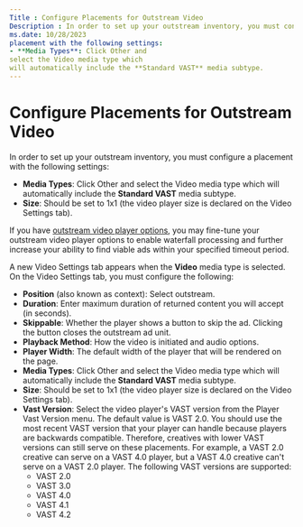 ```yaml
---
Title : Configure Placements for Outstream Video
Description : In order to set up your outstream inventory, you must configure a
ms.date: 10/28/2023
placement with the following settings:
- **Media Types**: Click Other and
select the Video media type which
will automatically include the **Standard VAST** media subtype.
---
```



# Configure Placements for Outstream Video





In order to set up your outstream inventory, you must configure a
placement with the following settings:

- **Media Types**: Click Other and
  select the Video media type which
  will automatically include the **Standard VAST** media subtype.
- **Size**: Should be set to 1x1 (the video player size is declared on
  the Video Settings tab).



If you have
<a href="outstream-video-player-options.md" class="xref">outstream
video player options</a>, you may fine-tune your outstream video player
options to enable waterfall processing and further increase your ability
to find viable ads within your specified timeout period.



A new Video Settings tab appears when
the **Video** media type is selected. On the
Video Settings tab, you must configure
the following:

- **Position** (also known as context): Select
  outstream.
- **Duration**: Enter maximum duration of returned content you will
  accept (in seconds).
- **Skippable**: Whether the player shows a button to skip the ad.
  Clicking the button closes the outstream ad unit.
- **Playback Method**: How the video is initiated and audio options.
- **Player Width**: The default width of the player that will be
  rendered on the page.
- **Media Types**: Click Other and
  select the Video media type which
  will automatically include the **Standard VAST** media subtype.
- **Size**: Should be set to 1x1 (the video player size is declared on
  the Video Settings tab).
- **Vast Version**: Select the video player's VAST version from the
  Player Vast Version menu. The
  default value is VAST 2.0. You should use the most recent VAST version
  that your player can handle because players are backwards compatible.
  Therefore, creatives with lower VAST versions can still serve on these
  placements. For example, a VAST 2.0 creative can serve on a VAST 4.0
  player, but a VAST 4.0 creative can't serve on a VAST 2.0 player. The
  following VAST versions are supported:
  - VAST 2.0
  - VAST 3.0
  - VAST 4.0
  - VAST 4.1
  - VAST 4.2






